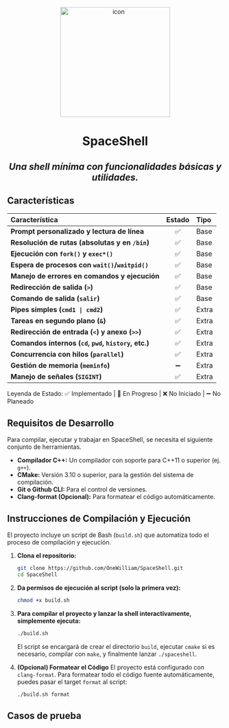 <div align="center">
<img width="256" height="256" alt="icon" src="https://github.com/user-attachments/assets/f0f979af-c51b-4e16-bfc1-69dd9963b397" />
<h1>SpaceShell</h1>
<h2><i>Una shell mínima con funcionalidades básicas y utilidades.</i></h2>
</div>


## Características

| Característica | Estado | Tipo |
| :--- | :---: | :--- |
| **Prompt personalizado y lectura de línea** | ✅ | Base |
| **Resolución de rutas (absolutas y en `/bin`)** | ✅ | Base |
| **Ejecución con `fork()` y `exec*()`** | ✅ | Base |
| **Espera de procesos con `wait()`/`waitpid()`** | ✅ | Base |
| **Manejo de errores en comandos y ejecución** | ✅ | Base |
| **Redirección de salida (`>`)** | ✅ | Base |
| **Comando de salida (`salir`)** | ✅ | Base |
| **Pipes simples (`cmd1 \| cmd2`)** | ✅ | Extra |
| **Tareas en segundo plano (`&`)** | ✅ | Extra |
| **Redirección de entrada (`<`) y anexo (`>>`)** | ✅ | Extra |
| **Comandos internos (`cd`, `pwd`, `history`, etc.)** | ✅ | Extra |
| **Concurrencia con hilos (`parallel`)** | ✅ | Extra |
| **Gestión de memoria (`meminfo`)** | ➖ | Extra |
| **Manejo de señales (`SIGINT`)** | ✅ | Extra |

 Leyenda de Estado: ✅ Implementado | 🚧 En Progreso | ❌ No Iniciado | ➖ No Planeado

## Requisitos de Desarrollo
Para compilar, ejecutar y trabajar en SpaceShell, se necesita el siguiente conjunto de herramientas.

*   **Compilador C++:** Un compilador con soporte para C++11 o superior (ej. `g++`).
*   **CMake:** Versión 3.10 o superior, para la gestión del sistema de compilación.
*   **Git o Github CLI:** Para el control de versiones.
*   **Clang-format (Opcional):** Para formatear el código automáticamente.

## Instrucciones de Compilación y Ejecución

El proyecto incluye un script de Bash (`build.sh`) que automatiza todo el proceso de compilación y ejecución.

1.  **Clona el repositorio:**
    ```bash
    git clone https://github.com/OneWilliam/SpaceShell.git
    cd SpaceShell
    ```

2.  **Da permisos de ejecución al script (solo la primera vez):**
    ```bash
    chmod +x build.sh
    ```

3.  **Para compilar el proyecto y lanzar la shell interactivamente, simplemente ejecuta:**
    ```bash
    ./build.sh
    ```
    
    El script se encargará de crear el directorio `build`, ejecutar `cmake` si es necesario, compilar con `make`, y finalmente lanzar `./spaceshell`.

4.  **(Opcional) Formatear el Código**
    El proyecto está configurado con `clang-format`. Para formatear todo el código fuente automáticamente, puedes pasar el target `format` al script:

    ```bash
    ./build.sh format
    ```
   

## Casos de prueba

